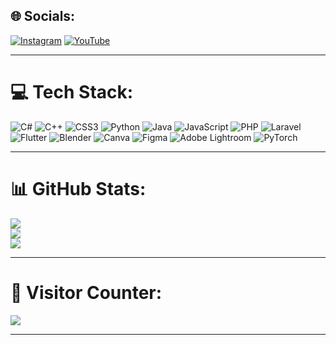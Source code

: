 ## 🌐 Socials:
[![Instagram](https://img.shields.io/badge/Instagram-%23E4405F.svg?logo=Instagram&logoColor=white)](https://instagram.com/jk.3d_matrix) 
[![YouTube](https://img.shields.io/badge/YouTube-%23FF0000.svg?logo=YouTube&logoColor=white)](https://youtube.com/yourchannel)

---

# 💻 Tech Stack:
![C#](https://img.shields.io/badge/c%23-%23239120.svg?style=for-the-badge&logo=csharp&logoColor=white) 
![C++](https://img.shields.io/badge/c++-%2300599C.svg?style=for-the-badge&logo=c%2B%2B&logoColor=white) 
![CSS3](https://img.shields.io/badge/css3-%231572B6.svg?style=for-the-badge&logo=css3&logoColor=white) 
![Python](https://img.shields.io/badge/python-3670A0?style=for-the-badge&logo=python&logoColor=ffdd54) 
![Java](https://img.shields.io/badge/java-%23ED8B00.svg?style=for-the-badge&logo=openjdk&logoColor=white) 
![JavaScript](https://img.shields.io/badge/javascript-%23323330.svg?style=for-the-badge&logo=javascript&logoColor=%23F7DF1E) 
![PHP](https://img.shields.io/badge/php-%23777BB4.svg?style=for-the-badge&logo=php&logoColor=white) 
![Laravel](https://img.shields.io/badge/laravel-%23FF2D20.svg?style=for-the-badge&logo=laravel&logoColor=white) 
![Flutter](https://img.shields.io/badge/Flutter-%2302569B.svg?style=for-the-badge&logo=Flutter&logoColor=white) 
![Blender](https://img.shields.io/badge/blender-%23F5792A.svg?style=for-the-badge&logo=blender&logoColor=white) 
![Canva](https://img.shields.io/badge/Canva-%2300C4CC.svg?style=for-the-badge&logo=Canva&logoColor=white) 
![Figma](https://img.shields.io/badge/figma-%23F24E1E.svg?style=for-the-badge&logo=figma&logoColor=white) 
![Adobe Lightroom](https://img.shields.io/badge/Adobe%20Lightroom-31A8FF.svg?style=for-the-badge&logo=Adobe%20Lightroom&logoColor=white) 
![PyTorch](https://img.shields.io/badge/PyTorch-%23EE4C2C.svg?style=for-the-badge&logo=PyTorch&logoColor=white)

---

# 📊 GitHub Stats:
![](https://github-readme-stats.vercel.app/api?username=jk2d3&theme=dark&hide_border=false&include_all_commits=false&count_private=false)<br/>
![](https://github-readme-streak-stats.herokuapp.com/?user=jk2d3&theme=dark&hide_border=false)<br/>
![](https://github-readme-stats.vercel.app/api/top-langs/?username=jk2d3&theme=dark&hide_border=false&include_all_commits=false&count_private=false&layout=compact)

---

# 🚀 Visitor Counter:
<a href="https://visitcount.itsvg.in">
  <img src="https://visitcount.itsvg.in/api?id=Junaid-Khan&label=5720&color=3&icon=5&pretty=true" />
</a>

---

<!-- Proudly created with GPRM ( https://gprm.itsvg.in ) -->
